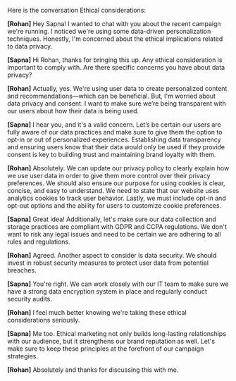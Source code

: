 Here is the conversation Ethical considerations:

**[Rohan]** Hey Sapna! I wanted to chat with you about the recent campaign we're running. 
I noticed we're using some data-driven personalization techniques. 
Honestly, I'm concerned about the ethical implications related to data privacy.

**[Sapna]** Hi Rohan, thanks for bringing this up.  Any ethical consideration is important 
to comply with. Are there specific concerns you have about data privacy?

**[Rohan]** Actually, yes. We're using user data to create personalized content and 
recommendations—which can be beneficial. But, I'm worried about data privacy and consent. 
I want to make sure we’re being transparent with our users about how their data is being
used.  

**[Sapna]** I hear you, and it's a valid concern. Let’s be certain our users are fully aware 
of our data practices and make sure to give them the option to opt-in or out of personalized 
experiences. Establishing data transparency and ensuring users know that their data would 
only be used if they provide consent is key to building trust and maintaining brand loyalty 
with them.

**[Rohan]** Absolutely. We can update our privacy policy to clearly explain how we use user data 
in order to give them more control over their privacy preferences. We should also ensure our 
purpose for using cookies is clear, concise, and easy to understand. We need to state that 
our website uses analytics cookies to track user behavior. Lastly, we must include opt-in and 
opt-out options and the ability for users to customize cookie preferences.

**[Sapna]** Great idea! Additionally, let's make sure our data collection and storage practices 
are compliant with GDPR and CCPA regulations. We don't want to risk any legal issues and 
need to be certain we are adhering to all rules and regulations.  

**[Rohan]** Agreed. Another aspect to consider is data security. We should invest in robust 
security measures to protect user data from potential breaches.

**[Sapna]** You're right. We can work closely with our IT team to make sure we have a strong data
encryption system in place and regularly conduct security audits.

**[Rohan]** I feel much better knowing we're taking these ethical considerations seriously.

**[Sapna]** Me too. Ethical marketing not only builds long-lasting relationships with our audience, 
but it strengthens our brand reputation as well. Let's make sure to keep these principles at 
the forefront of our campaign strategies.

**[Rohan]** Absolutely and thanks for discussing this with me.

